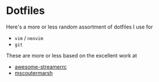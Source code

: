 # Dotfiles

Here's a more or less random assortment of dotfiles I use for
- `vim` / `neovim`
- `git`

These are more or less based on the excellent work at
- [awesome-streamerrc](https://github.com/awesome-streamers/awesome-streamerrc)
- [mscoutermarsh](https://github.com/mscoutermarsh/dotfiles)
